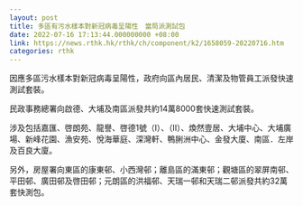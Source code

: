 ```yaml
---
layout: post
title: 多區有污水樣本對新冠病毒呈陽性　當局派測試包
date: 2022-07-16 17:13:44.000000000 +08:00
link: https://news.rthk.hk/rthk/ch/component/k2/1658059-20220716.htm
categories: rthk
---
```


因應多區污水樣本對新冠病毒呈陽性，政府向區內居民、清潔及物管員工派發快速測試套裝。 

民政事務總署向啟德、大埔及南區派發共約14萬8000套快速測試套裝。

涉及包括嘉匯、啓朗苑、龍譽、啓德1號（I）、（II）、煥然壹居、大埔中心、大埔廣場、新峰花園、漁安苑、悅海華庭、深灣軒、鴨脷洲中心、金發大廈、南區．左岸及百良大廈。

另外，房屋署向東區的康東邨、小西灣邨；離島區的滿東邨；觀塘區的翠屏南邨、平田邨、廣田邨及啓田邨；元朗區的洪福邨、天瑞一邨和天瑞二邨派發共約32萬套快測包。
